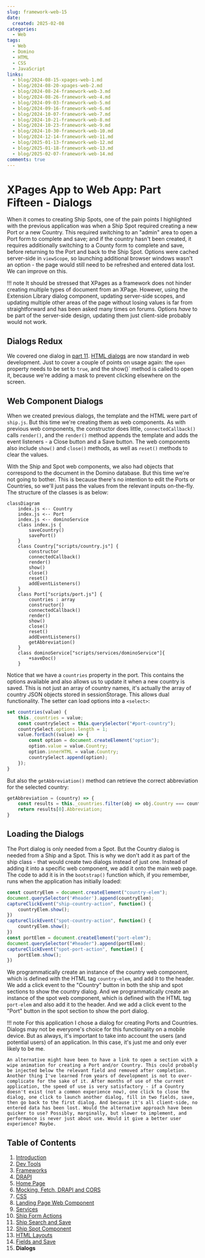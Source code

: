 ```yaml
---
slug: framework-web-15
date: 
  created: 2025-02-08
categories:
  - Web
tags: 
  - Web
  - Domino
  - HTML
  - CSS
  - JavaScript
links: 
  - blog/2024-08-15-xpages-web-1.md
  - blog/2024-08-20-xpages-web-2.md
  - blog/2024-08-24-framework-web-3.md
  - blog/2024-08-26-framework-web-4.md
  - blog/2024-09-03-framework-web-5.md
  - blog/2024-09-16-framework-web-6.md
  - blog/2024-10-07-framework-web-7.md
  - blog/2024-10-21-framework-web-8.md
  - blog/2024-10-23-framework-web-9.md
  - blog/2024-10-30-framework-web-10.md
  - blog/2024-12-14-framework-web-11.md
  - blog/2025-01-13-framework-web-12.md
  - blog/2025-01-18-framework-web-13.md
  - blog/2025-02-07-framework-web-14.md
comments: true
---
```

# XPages App to Web App: Part Fifteen - Dialogs

When it comes to creating Ship Spots, one of the pain points I highlighted with the previous application was when a Ship Spot required creating a new Port or a new Country. This required switching to an "admin" area to open a Port form to complete and save; and if the country hasn't been created, it requires additionally switching to a County form to complete and save, before returning to the Port and back to the Ship Spot. Options were cached server-side in `viewScope`, so launching additional browser windows wasn't an option - the page would still need to be refreshed and entered data lost. We can improve on this.

<!-- more -->

!!! note
    It should be stressed that XPages as a framework does not hinder creating multiple types of document from an XPage. However, using the Extension Library dialog component, updating server-side scopes, and updating multiple other areas of the page without losing values is far from straightforward and has been asked many times on forums. Options *have* to be part of the server-side design, updating them just client-side probably would not work.

## Dialogs Redux

We covered one dialog in [part 11](./2024-12-14-framework-web-11.md#html-dialogs). [HTML dialogs](https://developer.mozilla.org/en-US/docs/Web/HTML/Element/dialog) are now standard in web development. Just to cover a couple of points on usage again: the `open` property needs to be set to `true`, and the show()` method is called to open it, because we're adding a mask to prevent clicking elsewhere on the screen.

## Web Component Dialogs

When we created previous dialogs, the template and the HTML were part of `ship.js`. But this time we're creating them as web components. As with previous web components, the constructor does little, `connectedCallback()` calls `render()`, and the `render()` method appends the template and adds the event listeners - a Close button and a Save button. The web components also include `show()` and `close()` methods, as well as `reset()` methods to clear the values.

With the Ship and Spot web components, we also had objects that correspond to the document in the Domino database. But this time we're not going to bother. This is because there's no intention to edit the Ports or Countries, so we'll just pass the values from the relevant inputs on-the-fly. The structure of the classes is as below:

``` mermaid
classDiagram
    index.js <-- Country
    index.js <-- Port
    index.js <-- dominoService
    class index.js {
        saveCountry()
        savePort()
    }
    class Country["scripts/country.js"] {
        constructor
        connectedCallback()
        render()
        show()
        close()
        reset()
        addEventListeners()
    }
    class Port["scripts/port.js"] {
        countries : array
        constructor()
        connectedCallback()
        render()
        show()
        close()
        reset()
        addEventListeners()
        getAbbreviation()
    }
    class dominoService["scripts/services/dominoService"]{
        +saveDoc()
    }
```

Notice that we have a `countries` property in the port. This contains the options available and also allows us to update it when a new country is saved. This is not just an array of country names, it's actually the array of country JSON objects stored in sessionStorage. This allows dual functionality. The setter can load options into a `<select>`:

``` js
set countries(value) {
    this._countries = value;
    const countrySelect = this.querySelector("#port-country");
    countrySelect.options.length = 1;
    value.forEach((value) => {
        const option = document.createElement("option");
        option.value = value.Country;
        option.innerHTML = value.Country;
        countrySelect.append(option);
    });
}
```

But also the `getAbbreviation()` method can retrieve the correct abbreviation for the selected country:

``` js
getAbbreviation = (country) => {
    const results = this._countries.filter(obj => obj.Country === country);
    return results[0].Abbreviation;
}
```

## Loading the Dialogs

The Port dialog is only needed from a Spot. But the Country dialog is needed from a Ship and a Spot. This is why we don't add it as part of the ship class - that would create two dialogs instead of just one. Instead of adding it into a specific web component, we add it onto the main web page. The code to add it is in the `bootstrap()` function which, if you remember, runs when the application has initially loaded:

``` js
const countryElem = document.createElement("country-elem");
document.querySelector('#header').append(countryElem);
captureClickEvent("ship-country-action", function() {
    countryElem.show();
})
captureClickEvent("spot-country-action", function() {
    countryElem.show();
})
const portElem = document.createElement("port-elem");
document.querySelector("#header").append(portElem);
captureClickEvent("spot-port-action", function() {
    portElem.show();
})
```

We programmatically create an instance of the country web component, which is defined with the HTML tag `country-elem`, and add it to the header. We add a click event to the "Country" button in both the ship and spot sections to show the country dialog. And we programmatically create an instance of the spot web component, which is defined with the HTML tag `port-elem` and also add it to the header. And we add a click event to the "Port" button in the spot section to show the port dialog.

!!! note
    For this application I chose a dialog for creating Ports and Countries. Dialogs may not be everyone's choice for this functionality on a mobile device. But as always, it's important to take into account the users (and potential users) of an application. In this case, it's just me and only ever likely to be me.

    An alternative might have been to have a link to open a section with a wipe animation for creating a Port and/or Country. This could probably be injected below the relevant field and removed after completion. Another thing I've learned from years of development is not to over-complicate for the sake of it. After months of use of the current application, the speed of use is very satisfactory - if a Country doesn't exist (not a common experience now), one click to close the dialog, one click to launch another dialog, fill in two fields, save, then go back to the first dialog. And because it's all client-side, no entered data has been lost. Would the alternative approach have been quicker to use? Possibly, marginally, but slower to implement, and performance is never just about use. Would it give a better user experience? Maybe.

## Table of Contents

1. [Introduction](./2024-08-15-xpages-web-1.md)
1. [Dev Tools](./2024-08-20-xpages-web-2.md)
1. [Frameworks](./2024-08-24-framework-web-3.md)
1. [DRAPI](./2024-08-26-framework-web-4.md)
1. [Home Page](./2024-09-03-framework-web-5.md)
1. [Mocking, Fetch, DRAPI and CORS](./2024-09-16-framework-web-6.md)
1. [CSS](./2024-10-07-framework-web-7.md)
1. [Landing Page Web Component](./2024-10-21-framework-web-8.md)
1. [Services](./2024-10-23-framework-web-9.md)
1. [Ship Form Actions](./2024-10-30-framework-web-10.md)
1. [Ship Search and Save](./2024-12-14-framework-web-11.md)
1. [Ship Spot Component](./2025-01-13-framework-web-12.md)
1. [HTML Layouts](./2025-01-18-framework-web-13.md)
1. [Fields and Save](./2025-02-07-framework-web-14.md)
1. **Dialogs**